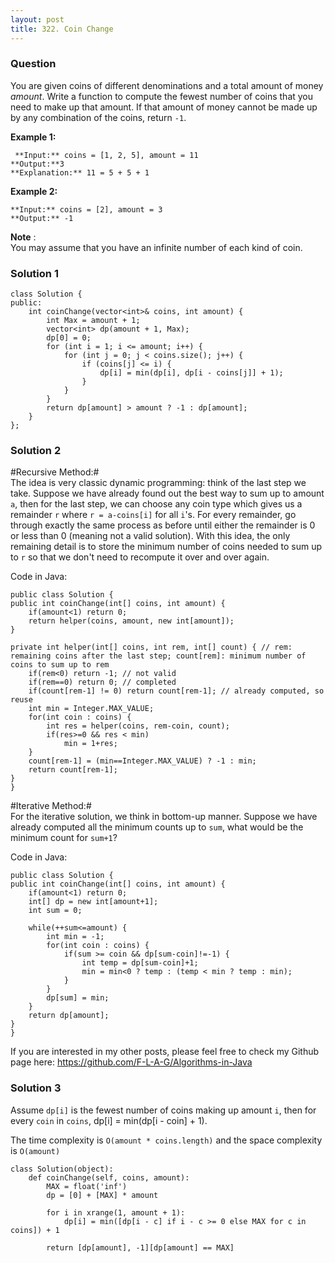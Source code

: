 ```yaml
---
layout: post
title: 322. Coin Change
---
```

### Question
You are given coins of different denominations and a total amount of money
_amount_. Write a function to compute the fewest number of coins that you need
to make up that amount. If that amount of money cannot be made up by any
combination of the coins, return `-1`.

 **Example 1:**

    
    
     **Input:** coins = [1, 2, 5], amount = 11
    **Output:**3 
    **Explanation:** 11 = 5 + 5 + 1

**Example 2:**

    
    
    **Input:** coins = [2], amount = 3
    **Output:** -1
    

**Note** :  
You may assume that you have an infinite number of each kind of coin.

### Solution 1
    
    
    class Solution {
    public:
        int coinChange(vector<int>& coins, int amount) {
            int Max = amount + 1;
            vector<int> dp(amount + 1, Max);
            dp[0] = 0;
            for (int i = 1; i <= amount; i++) {
                for (int j = 0; j < coins.size(); j++) {
                    if (coins[j] <= i) {
                        dp[i] = min(dp[i], dp[i - coins[j]] + 1);
                    }
                }
            }
            return dp[amount] > amount ? -1 : dp[amount];
        }
    };


### Solution 2
#Recursive Method:#  
The idea is very classic dynamic programming: think of the last step we take.
Suppose we have already found out the best way to sum up to amount `a`, then
for the last step, we can choose any coin type which gives us a remainder `r`
where `r = a-coins[i]` for all `i`'s. For every remainder, go through exactly
the same process as before until either the remainder is 0 or less than 0
(meaning not a valid solution). With this idea, the only remaining detail is
to store the minimum number of coins needed to sum up to `r` so that we don't
need to recompute it over and over again.

Code in Java:

    
    
    public class Solution {
    public int coinChange(int[] coins, int amount) {
        if(amount<1) return 0;
        return helper(coins, amount, new int[amount]);
    }
    
    private int helper(int[] coins, int rem, int[] count) { // rem: remaining coins after the last step; count[rem]: minimum number of coins to sum up to rem
        if(rem<0) return -1; // not valid
        if(rem==0) return 0; // completed
        if(count[rem-1] != 0) return count[rem-1]; // already computed, so reuse
        int min = Integer.MAX_VALUE;
        for(int coin : coins) {
            int res = helper(coins, rem-coin, count);
            if(res>=0 && res < min)
                min = 1+res;
        }
        count[rem-1] = (min==Integer.MAX_VALUE) ? -1 : min;
        return count[rem-1];
    }
    }
    

#Iterative Method:#  
For the iterative solution, we think in bottom-up manner. Suppose we have
already computed all the minimum counts up to `sum`, what would be the minimum
count for `sum+1`?

Code in Java:

    
    
    public class Solution {
    public int coinChange(int[] coins, int amount) {
        if(amount<1) return 0;
        int[] dp = new int[amount+1];
        int sum = 0;
        
    	while(++sum<=amount) {
    		int min = -1;
        	for(int coin : coins) {
        		if(sum >= coin && dp[sum-coin]!=-1) {
        			int temp = dp[sum-coin]+1;
        			min = min<0 ? temp : (temp < min ? temp : min);
        		}
        	}
        	dp[sum] = min;
    	}
    	return dp[amount];
    }
    }
    

If you are interested in my other posts, please feel free to check my Github
page here: <https://github.com/F-L-A-G/Algorithms-in-Java>


### Solution 3
Assume `dp[i]` is the fewest number of coins making up amount `i`, then for
every `coin` in `coins`, dp[i] = min(dp[i - coin] + 1).

The time complexity is `O(amount * coins.length)` and the space complexity is
`O(amount)`

    
    
    class Solution(object):
        def coinChange(self, coins, amount):
            MAX = float('inf')
            dp = [0] + [MAX] * amount
    
            for i in xrange(1, amount + 1):
                dp[i] = min([dp[i - c] if i - c >= 0 else MAX for c in coins]) + 1
    
            return [dp[amount], -1][dp[amount] == MAX]



